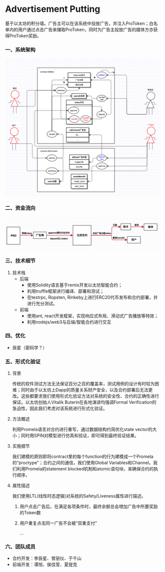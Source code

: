 # Advertisement Putting
基于以太坊的积分墙。广告主可以在该系统中投放广告，并注入ProToken；白名单内的用户通过点击广告来赚取ProToken，同时为广告主投放广告的媒体方亦获得ProToken奖励。

### 一、系统架构

![flow2](flow2.png)

### 二、资金流向

![flow1](flow1.jpeg)

### 三、技术细节

1. 技术栈
   - 后端
     - 使用Solidity语言基于remix开发以太坊智能合约；
     - 利用truffle框架进行编译、部署和测试；
     - 在testrpc, Ropsten, Rinkeby上进行ERC20代币发布和合约部署，并进行充分测试。
   - 前端
     - 使用ant, react开发框架，实现响应式布局、滑动式广告播放等特效；
     - 利用nodejs/web3与后端/智能合约进行交互

### 四、优化

- 辰星（密码学？）

### 五、形式化验证

1. 背景

   传统的软件测试方法无法保证百分之百的覆盖率，测试用例的设计有时较为困难；同时由于以太坊上Dapp的质量关系财产安全，以及合约部署后无法更改。这些都要求我们使用形式化验证方法对系统的安全性、合约的正确性进行保证。以太坊创始人Vitalik Buterin在各地演讲均强调Formal Verification的急迫性，因此我们考虑对该系统进行形式化验证。

2. 方法概述

   利用Promela语言对合约进行重写，通过数据结构约简优化state vector的大小；同时用SPIN对模型进行仿真和验证，即可得到最终验证结果。

3. 实施细节

   我们建模的原则即将contract里的每个function的行为建模成一个Promela的“proctype”；合约之间的通信，我们使用Global Variables和Channel。我们利用Promela的statement blocked机制和atomic语句块，来确保合约的执行顺序。

4. 属性描述

   我们使用LTL(线性时态逻辑)对系统的Safety/Liveness属性进行描述。

   1. 用户点击广告后，在满足各项条件时，最终余额总会增加广告中所要奖励的Token数

   2. 用户重复点击同一广告不会被“双重支付”

      ...

### 六、团队成员

- 合约开发：李辰星、曾丽仪、于千山
- 前端开发：谭旭、侯佳莹、夏提克
